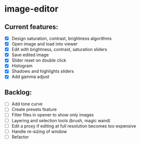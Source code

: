 # image-editor

## Current features:


- [x] Design saturation, contrast, brightness algorithms
- [x] Open image and load into viewer
- [x] Edit with brightness, contrast, saturation sliders
- [x] Save edited image
- [x] Slider reset on double click
- [x] Histogram
- [x] Shadows and highlights sliders
- [x] Add gamma adjust

## Backlog:

- [ ] Add tone curve
- [ ] Create presets feature
- [ ] Filter files in opener to show only images
- [ ] Layering and selection tools (brush, magic wand)
- [ ] Edit a proxy if editing at full resolution becomes too expensive
- [ ] Handle re-sizing of window
- [ ] Refactor
